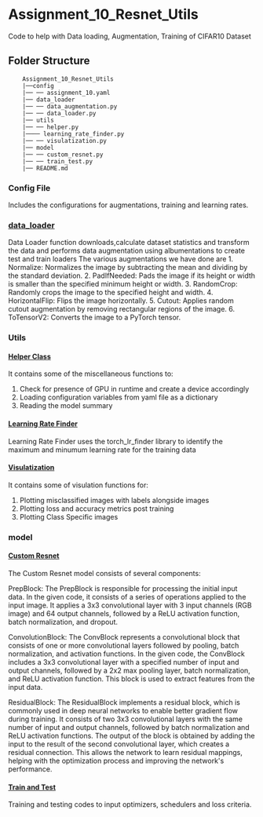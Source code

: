 # Assignment_10_Resnet_Utils
Code to help with Data loading, Augmentation, Training of CIFAR10 Dataset

## Folder Structure

~~~
    Assignment_10_Resnet_Utils
    |──config
    |── ── assignment_10.yaml
    |── data_loader
    |── ── data_augmentation.py
    |── ── data_loader.py
    |── utils
    |── ── helper.py
    |──── learning_rate_finder.py
    |── ── visulatization.py
    |── model
    |── ── custom_resnet.py
    |── ── train_test.py
    |── README.md

~~~

### Config File
Includes the configurations for augmentations, training and learning rates.

### [data_loader](https://github.com/prarthanats/Assignment_10_Resnet_Utils/tree/main/dataload)

Data Loader function downloads,calculate dataset statistics and transform the data and performs data augmentation using albumentations to create test and train loaders 
    The various augmentations we have done are
    1. Normalize: Normalizes the image by subtracting the mean and dividing by the standard deviation.
    2. PadIfNeeded: Pads the image if its height or width is smaller than the specified minimum height or width.
    3. RandomCrop: Randomly crops the image to the specified height and width.
    4. HorizontalFlip: Flips the image horizontally.
    5. Cutout: Applies random cutout augmentation by removing rectangular regions of the image.
    6. ToTensorV2: Converts the image to a PyTorch tensor.

### Utils

#### [Helper Class]('https://github.com/prarthanats/Assignment_10_Resnet_Utils/blob/main/utils/helper.py')
It contains some of the miscellaneous functions to:
1. Check for presence of GPU in runtime and create a device accordingly
2. Loading configuration variables from yaml file as a dictionary
3. Reading the model summary

#### [Learning Rate Finder]('https://github.com/prarthanats/Assignment_10_Resnet_Utils/blob/main/utils/learning_rate_finder.py')
Learning Rate Finder uses the torch_lr_finder library to identify the maximum and minumum learning rate for the training data

#### [Visulatization]('https://github.com/prarthanats/Assignment_10_Resnet_Utils/blob/main/utils/visulatization.py')
It contains some of visulation functions for:
1. Plotting misclassified images with labels alongside images
2. Plotting loss and accuracy metrics post training
3. Plotting Class Specific images

### model

#### [Custom Resnet]('https://github.com/prarthanats/Assignment_10_Resnet_Utils/blob/main/model/custom_resnet.py')

The Custom Resnet model consists of several components:

PrepBlock: The PrepBlock is responsible for processing the initial input data. In the given code, it consists of a series of operations applied to the input image. It applies a 3x3 convolutional layer with 3 input channels (RGB image) and 64 output channels, followed by a ReLU activation function, batch normalization, and dropout.

ConvolutionBlock: The ConvBlock represents a convolutional block that consists of one or more convolutional layers followed by pooling, batch normalization, and activation functions. In the given code, the ConvBlock includes a 3x3 convolutional layer with a specified number of input and output channels, followed by a 2x2 max pooling layer, batch normalization, and ReLU activation function. This block is used to extract features from the input data.

ResidualBlock: The ResidualBlock implements a residual block, which is commonly used in deep neural networks to enable better gradient flow during training. It consists of two 3x3 convolutional layers with the same number of input and output channels, followed by batch normalization and ReLU activation functions. The output of the block is obtained by adding the input to the result of the second convolutional layer, which creates a residual connection. This allows the network to learn residual mappings, helping with the optimization process and improving the network's performance.

#### [Train and Test]('https://github.com/prarthanats/Assignment_10_Resnet_Utils/blob/main/model/train_test.py')

Training and testing codes to input optimizers, schedulers and loss criteria.
